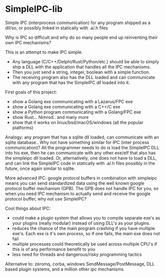 # SimpleIPC-lib
Simple IPC (interprocess communication) for any program shipped as a dll/so, or possibly linked in statically with .a/.h files

Why is IPC so difficult and why do so many people end up reinventing their own IPC mechanisms?

This is an attempt to make IPC simple. 
* Any language (C/C++/Delphi/Rust/Python/etc.) should be able to simply ship a DLL with the application that handles all the IPC mechanisms.
* Then you just send a string, integer, boolean with a simple function.
* The receiving program also has the DLL loaded and can communicate with any program that has the SimpleIPC dll loaded into it.

First goals of this project:
* show a Golang exe communicating with a Lazarus/FPC exe
* show a Golang exe communicating with a C++/C exe
* show a Python program communicating with a Golang/FPC exe
* show Rust... Nimrod.. and many more
* show that it works on linux/bsd/macOS/windows (all the popular platforms)

Analogy: any program that has a sqlite dll loaded, can communicate with an sqlite database.. 
Why not have something similar for IPC (inter process communication)? 
All the programmer needs to do is load the SimpleIPC DLL into his exe, then he can communicate with any other exe/elf that also has the simpleipc dll loaded.
Or, alternatively, one does not have to load a DLL, and can link the SimpleIPC code in statically with .a/.h files possibly in the future, once again similar to sqlite.

More advanced IPC: google protocol buffers in combination with simpleipc means you can send standardized data using the well known google protocol buffer mechanism (GPB). The GPB does not handle IPC for you, so when you need IPC mechanism to actually send and receive the google protocol buffer, why not use SimpleIPC?

Cool things about IPC:
* could make a plugin system that allows you to compile separate exe's as your plugins (really modular) instead of using DLL's as your plugins.
* reduces the chance of the main program crashing if you have multiple exe's. Each exe is it's own process, so if one fails, the main exe does not fail
* multiple processes could theoretically be used across multiple CPU's if this is of any performance benefit to you
* less need for threads and dangerous/risky programming tactics

Alternative to: zeromq, corba, windows SendMessage/PostMessage, DLL based plugin systems, and a million other ipc mechanisms

